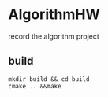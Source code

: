 # AlgorithmHW
record the algorithm project

## build
```
mkdir build && cd build
cmake .. &&make
```
